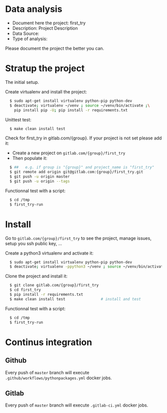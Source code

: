 # Data analysis
- Document here the project: first_try
- Description: Project Description
- Data Source:
- Type of analysis:

Please document the project the better you can.

# Stratup the project

The initial setup.

Create virtualenv and install the project:
```bash
  $ sudo apt-get install virtualenv python-pip python-dev
  $ deactivate; virtualenv ~/venv ; source ~/venv/bin/activate ;\
    pip install pip -U; pip install -r requirements.txt
```

Unittest test:
```bash
  $ make clean install test
```

Check for first_try in gitlab.com/{group}.
If your project is not set please add it:

- Create a new project on `gitlab.com/{group}/first_try`
- Then populate it:

```bash
  $ ##   e.g. if group is "{group}" and project_name is "first_try"
  $ git remote add origin git@gitlab.com:{group}/first_try.git
  $ git push -u origin master
  $ git push -u origin --tags
```

Functionnal test with a script:
```bash
  $ cd /tmp
  $ first_try-run
```
# Install
Go to `gitlab.com/{group}/first_try` to see the project, manage issues,
setup you ssh public key, ...

Create a python3 virtualenv and activate it:
```bash
  $ sudo apt-get install virtualenv python-pip python-dev
  $ deactivate; virtualenv -ppython3 ~/venv ; source ~/venv/bin/activate
```

Clone the project and install it:
```bash
  $ git clone gitlab.com/{group}/first_try
  $ cd first_try
  $ pip install -r requirements.txt
  $ make clean install test                # install and test
```
Functionnal test with a script:
```bash
  $ cd /tmp
  $ first_try-run
``` 

# Continus integration
## Github 
Every push of `master` branch will execute `.github/workflows/pythonpackages.yml` docker jobs.
## Gitlab
Every push of `master` branch will execute `.gitlab-ci.yml` docker jobs.
